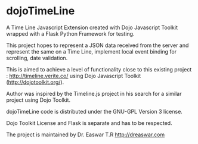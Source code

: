 dojoTimeLine
============

A Time Line Javascript Extension created with Dojo Javascript Toolkit wrapped with a Flask Python Framework for testing.

This project hopes to represent a JSON data received from the server and represent the same on a Time Line, 
implement local event binding for scrolling, date validation.   
  

This is aimed to achieve a level of functionality close to this existing project : http://timeline.verite.co/ 
using Dojo Javascript Toolkit (http://dojotoolkit.org/).

Author was inspired by the Timeline.js project in his search for a similar project using Dojo Toolkit.

dojoTimeLine code is distributed under the GNU-GPL Version 3 license. 

Dojo Toolkit License and Flask is separate and has to be respected. 

The project is maintained by Dr. Easwar T.R http://dreaswar.com

